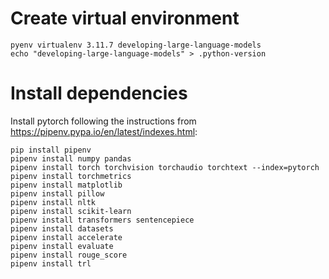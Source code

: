 # Create virtual environment

```
pyenv virtualenv 3.11.7 developing-large-language-models
echo "developing-large-language-models" > .python-version
```

# Install dependencies

Install pytorch following the instructions from https://pipenv.pypa.io/en/latest/indexes.html:
```
pip install pipenv
pipenv install numpy pandas
pipenv install torch torchvision torchaudio torchtext --index=pytorch
pipenv install torchmetrics
pipenv install matplotlib
pipenv install pillow
pipenv install nltk
pipenv install scikit-learn
pipenv install transformers sentencepiece
pipenv install datasets
pipenv install accelerate
pipenv install evaluate
pipenv install rouge_score
pipenv install trl
```